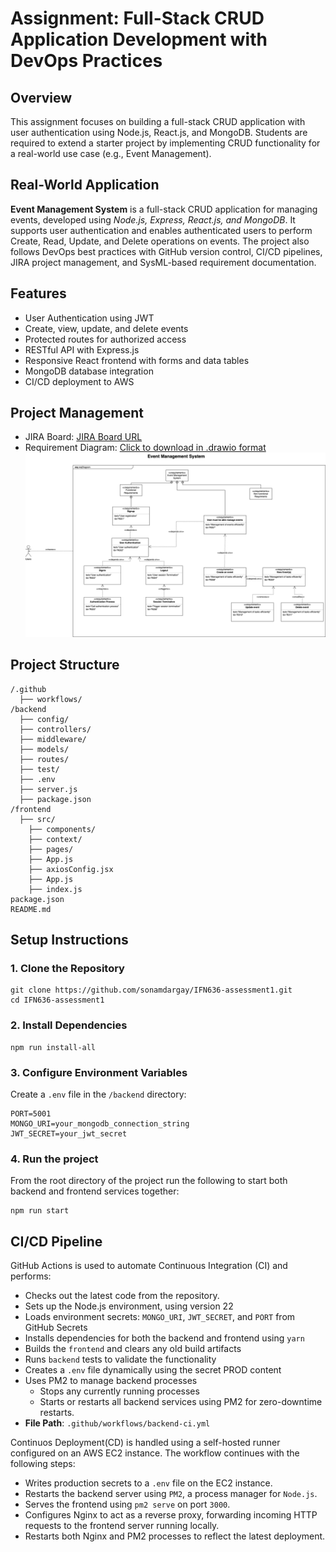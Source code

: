 # **Assignment: Full-Stack CRUD Application Development with DevOps Practices**

## **Overview**

This assignment focuses on building a full-stack CRUD application with user authentication using Node.js, React.js, and MongoDB. Students are required to extend a starter project by implementing CRUD functionality for a real-world use case (e.g., Event Management).

## **Real-World Application**

**Event Management System** is a full-stack CRUD application for managing events, developed using _Node.js, Express, React.js, and MongoDB_. It supports user authentication and enables authenticated users to perform Create, Read, Update, and Delete operations on events. The project also follows DevOps best practices with GitHub version control, CI/CD pipelines, JIRA project management, and SysML-based requirement documentation.

## **Features**

- User Authentication using JWT
- Create, view, update, and delete events
- Protected routes for authorized access
- RESTful API with Express.js
- Responsive React frontend with forms and data tables
- MongoDB database integration
- CI/CD deployment to AWS

## **Project Management**

- JIRA Board: [JIRA Board URL ](https://sonamdargay.atlassian.net/jira/software/projects/EMS/summary)
- Requirement Diagram: [Click to download in .drawio format](https://drive.google.com/file/d/1bXZMElpsvbIE059mDgGtAwBYng40XKyz/view?usp=sharing)
  ![image info](./pm-files/EventManagementSys.drawio.png)

## **Project Structure**

```
/.github
  ├── workflows/
/backend
  ├── config/
  ├── controllers/
  ├── middleware/
  ├── models/
  ├── routes/
  ├── test/
  ├── .env
  ├── server.js
  ├── package.json
/frontend
  ├── src/
    ├── components/
    ├── context/
    ├── pages/
    ├── App.js
    ├── axiosConfig.jsx
    ├── App.js
    ├── index.js
package.json
README.md
```

## **Setup Instructions**

### **1. Clone the Repository**

```
git clone https://github.com/sonamdargay/IFN636-assessment1.git
cd IFN636-assessment1
```

### **2. Install Dependencies**

```
npm run install-all
```

### **3. Configure Environment Variables**

Create a `.env` file in the `/backend` directory:

```
PORT=5001
MONGO_URI=your_mongodb_connection_string
JWT_SECRET=your_jwt_secret
```

### **4. Run the project**

From the root directory of the project run the following to start both backend and frontend services together:

```
npm run start
```

## CI/CD Pipeline

GitHub Actions is used to automate Continuous Integration (CI) and performs:

- Checks out the latest code from the repository.
- Sets up the Node.js environment, using version 22
- Loads environment secrets: `MONGO_URI`, `JWT_SECRET`, and `PORT` from GitHub Secrets
- Installs dependencies for both the backend and frontend using `yarn`
- Builds the `frontend` and clears any old build artifacts
- Runs `backend` tests to validate the functionality
- Creates a `.env` file dynamically using the secret PROD content
- Uses PM2 to manage backend processes
  - Stops any currently running processes
  - Starts or restarts all backend services using PM2 for zero-downtime restarts.
- **File Path**: `.github/workflows/backend-ci.yml`

Continuos Deployment(CD) is handled using a self-hosted runner configured on an AWS EC2 instance. The workflow continues with the following steps:

- Writes production secrets to a `.env` file on the EC2 instance.
- Restarts the backend server using `PM2`, a process manager for `Node.js`.
- Serves the frontend using `pm2 serve` on port `3000`.
- Configures Nginx to act as a reverse proxy, forwarding incoming HTTP requests to the frontend server running locally.
- Restarts both Nginx and PM2 processes to reflect the latest deployment.
